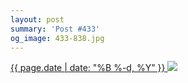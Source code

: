 ```yaml
---
layout: post
summary: 'Post #433'
og_image: 433-838.jpg
---
```


<p>
 <time>
  <a href="/433">
   {{ page.date | date: "%B %-d, %Y" }}
  </a>
 </time>
 <a href="/433">
  <img sizes="(min-width: 700px) 50vw, calc(100vw - 2rem)" src="{{ site.assets_url }}/433-419.jpg" srcset="{{ site.assets_url }}/433-838.jpg 838w, {{ site.assets_url }}/433-628.jpg 628w, {{ site.assets_url }}/433-419.jpg 419w, {{ site.assets_url }}/433-210.jpg 210w"/>
 </a>
</p>
